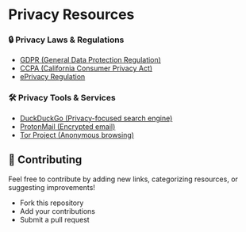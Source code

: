 # Privacy Resources

### 🔒 Privacy Laws & Regulations
- [GDPR (General Data Protection Regulation)](https://gdpr.eu/)
- [CCPA (California Consumer Privacy Act)](https://oag.ca.gov/privacy/ccpa)
- [ePrivacy Regulation](https://ec.europa.eu/digital-strategy/our-policies/eprivacy-regulation_en)

### 🛠 Privacy Tools & Services
- [DuckDuckGo (Privacy-focused search engine)](https://duckduckgo.com/)
- [ProtonMail (Encrypted email)](https://protonmail.com/)
- [Tor Project (Anonymous browsing)](https://www.torproject.org/)

## 🚀 Contributing
Feel free to contribute by adding new links, categorizing resources, or suggesting improvements!

- Fork this repository
- Add your contributions
- Submit a pull request

